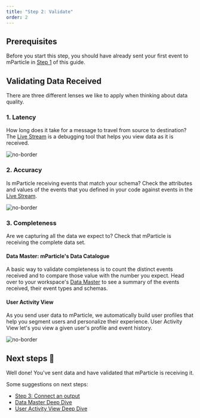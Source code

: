 ```yaml
---
title: "Step 2: Validate"
order: 2
---
```


## Prerequisites

Before you start this step, you should have already sent your first event to mParticle in [Step 1](/developers/quickstart/senddata) of this guide.

## Validating Data Received

There are three different lenses we like to apply when thinking about data quality.

### 1. Latency

How long does it take for a message to travel from source to destination? The [Live Stream](https://app.mparticle.com/dm/livestream) is a debugging tool that helps you view data as it is received.

   ![no-border](/images/latency.gif)

### 2. Accuracy

Is mParticle receiving events that match your schema? Check the attributes and values of the events that you defined in your code against events in the [Live Stream](https://app.mparticle.com/dm/livestream).

  ![no-border](/images/shape.png)

### 3. Completeness

Are we capturing all the data we expect to? Check that mParticle is receiving the complete data set.

#### Data Master: mParticle's Data Catalogue

A basic way to validate completeness is to count the distinct events received and to compare those value with the number you expect. Head over to your workspace's [Data Master](https://app.mparticle.com/activity/dm) to see a summary of the events received, their event types and schemas.

#### User Activity View

As you send user data to mParticle, we automatically build user profiles that help you segment users and personalize their experience. User Activity View let's you view a given user's profile and event history.

   ![no-border](/images/uav.gif)

## Next steps 👏
Well done! You've sent data and have validated that mParticle is receiving it.

Some suggestions on next steps:

* [Step 3: Connect an output](/developers/quickstart/connect-an-event-output/)
* [Data Master Deep Dive](/guides/data-master/)
* [User Activity View Deep Dive](/guides/platform-guide/activity/#user-activity)